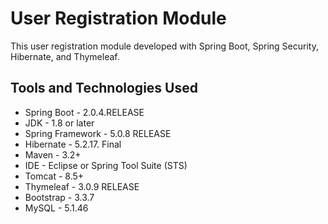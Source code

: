 #  User Registration Module

This user registration module developed with Spring Boot, Spring Security, Hibernate, and Thymeleaf. 

## Tools and Technologies Used
- Spring Boot - 2.0.4.RELEASE
- JDK - 1.8 or later
- Spring Framework - 5.0.8 RELEASE
- Hibernate - 5.2.17. Final
- Maven - 3.2+
- IDE - Eclipse or Spring Tool Suite (STS)
- Tomcat - 8.5+
- Thymeleaf - 3.0.9 RELEASE
- Bootstrap - 3.3.7
- MySQL - 5.1.46
